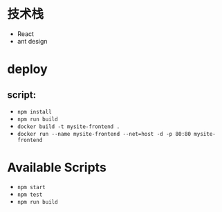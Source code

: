 # 技术栈
 - React
 - ant design

# deploy

## script:
- `npm install`
- `npm run build`
- `docker build -t mysite-frontend .`
- `docker run --name mysite-frontend --net=host -d -p 80:80 mysite-frontend`

# Available Scripts

- `npm start`
- `npm test`
- `npm run build`
